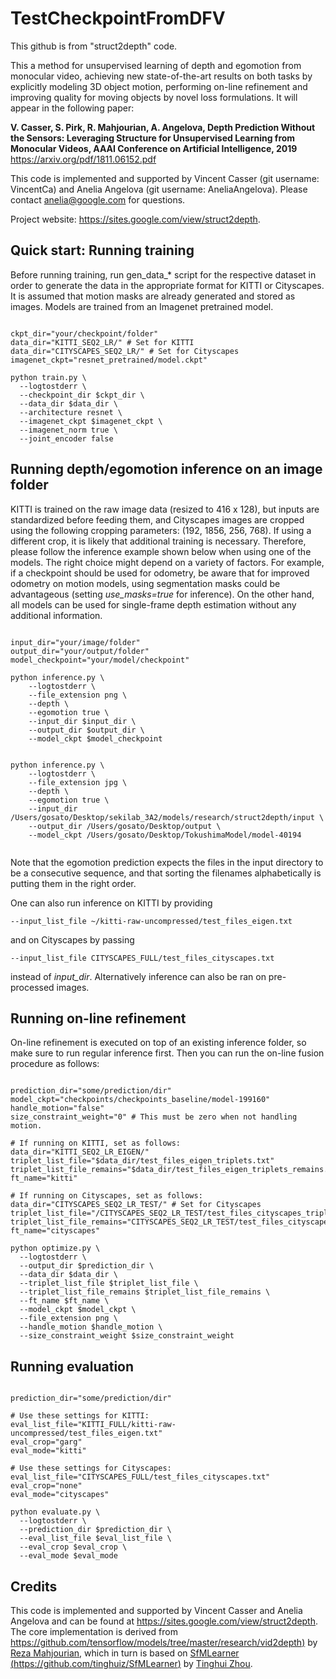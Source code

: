 
# TestCheckpointFromDFV

This github is from "struct2depth" code.

This a method for unsupervised learning of depth and egomotion from monocular video, achieving new state-of-the-art results on both tasks by explicitly modeling 3D object motion, performing on-line refinement and improving quality for moving objects by novel loss formulations. It will appear in the following paper: 

**V. Casser, S. Pirk, R. Mahjourian, A. Angelova, Depth Prediction Without the Sensors: Leveraging Structure for Unsupervised Learning from Monocular Videos, AAAI Conference on Artificial Intelligence, 2019**
https://arxiv.org/pdf/1811.06152.pdf

This code is implemented and supported by Vincent Casser (git username: VincentCa) and Anelia Angelova (git username: AneliaAngelova). Please contact anelia@google.com for questions. 

Project website: https://sites.google.com/view/struct2depth.

## Quick start: Running training

Before running training, run gen_data_* script for the respective dataset in order to generate the data in the appropriate format for KITTI or Cityscapes. It is assumed that motion masks are already generated and stored as images.
Models are trained from an Imagenet pretrained model.

```shell

ckpt_dir="your/checkpoint/folder"
data_dir="KITTI_SEQ2_LR/" # Set for KITTI
data_dir="CITYSCAPES_SEQ2_LR/" # Set for Cityscapes
imagenet_ckpt="resnet_pretrained/model.ckpt"

python train.py \
  --logtostderr \
  --checkpoint_dir $ckpt_dir \
  --data_dir $data_dir \
  --architecture resnet \
  --imagenet_ckpt $imagenet_ckpt \
  --imagenet_norm true \
  --joint_encoder false
```



## Running depth/egomotion inference on an image folder

KITTI is trained on the raw image data (resized to 416 x 128), but inputs are standardized before feeding them, and Cityscapes images are cropped using the following cropping parameters: (192, 1856, 256, 768). If using a different crop, it is likely that additional training is necessary. Therefore, please follow the inference example shown below when using one of the models. The right choice might depend on a variety of factors. For example, if a checkpoint should be used for odometry, be aware that for improved odometry on motion models, using segmentation masks could be advantageous (setting *use_masks=true* for inference). On the other hand, all models can be used for single-frame depth estimation without any additional information.


```shell

input_dir="your/image/folder"
output_dir="your/output/folder"
model_checkpoint="your/model/checkpoint"

python inference.py \
    --logtostderr \
    --file_extension png \
    --depth \
    --egomotion true \
    --input_dir $input_dir \
    --output_dir $output_dir \
    --model_ckpt $model_checkpoint
```



```shell

python inference.py \
    --logtostderr \
    --file_extension jpg \
    --depth \
    --egomotion true \
    --input_dir /Users/gosato/Desktop/sekilab_3A2/models/research/struct2depth/input \
    --output_dir /Users/gosato/Desktop/output \
    --model_ckpt /Users/gosato/Desktop/TokushimaModel/model-40194


```



Note that the egomotion prediction expects the files in the input directory to be a consecutive sequence, and that sorting the filenames alphabetically is putting them in the right order.

One can also run inference on KITTI by providing

```shell
--input_list_file ~/kitti-raw-uncompressed/test_files_eigen.txt
```

and on Cityscapes by passing

```shell
--input_list_file CITYSCAPES_FULL/test_files_cityscapes.txt
```

instead of *input_dir*.
Alternatively inference can also be ran on pre-processed images.



## Running on-line refinement

On-line refinement is executed on top of an existing inference folder, so make sure to run regular inference first. Then you can run the on-line fusion procedure as follows:

```shell

prediction_dir="some/prediction/dir"
model_ckpt="checkpoints/checkpoints_baseline/model-199160"
handle_motion="false"
size_constraint_weight="0" # This must be zero when not handling motion.

# If running on KITTI, set as follows:
data_dir="KITTI_SEQ2_LR_EIGEN/"
triplet_list_file="$data_dir/test_files_eigen_triplets.txt"
triplet_list_file_remains="$data_dir/test_files_eigen_triplets_remains.txt"
ft_name="kitti"

# If running on Cityscapes, set as follows:
data_dir="CITYSCAPES_SEQ2_LR_TEST/" # Set for Cityscapes
triplet_list_file="/CITYSCAPES_SEQ2_LR_TEST/test_files_cityscapes_triplets.txt"
triplet_list_file_remains="CITYSCAPES_SEQ2_LR_TEST/test_files_cityscapes_triplets_remains.txt"
ft_name="cityscapes"

python optimize.py \
  --logtostderr \
  --output_dir $prediction_dir \
  --data_dir $data_dir \
  --triplet_list_file $triplet_list_file \
  --triplet_list_file_remains $triplet_list_file_remains \
  --ft_name $ft_name \
  --model_ckpt $model_ckpt \
  --file_extension png \
  --handle_motion $handle_motion \
  --size_constraint_weight $size_constraint_weight
```



## Running evaluation

```shell

prediction_dir="some/prediction/dir"

# Use these settings for KITTI:
eval_list_file="KITTI_FULL/kitti-raw-uncompressed/test_files_eigen.txt"
eval_crop="garg"
eval_mode="kitti"

# Use these settings for Cityscapes:
eval_list_file="CITYSCAPES_FULL/test_files_cityscapes.txt"
eval_crop="none"
eval_mode="cityscapes"

python evaluate.py \
  --logtostderr \
  --prediction_dir $prediction_dir \
  --eval_list_file $eval_list_file \
  --eval_crop $eval_crop \
  --eval_mode $eval_mode
```



## Credits

This code is implemented and supported by Vincent Casser and Anelia Angelova and can be found at
https://sites.google.com/view/struct2depth.
The core implementation is derived from [https://github.com/tensorflow/models/tree/master/research/vid2depth)](https://github.com/tensorflow/models/tree/master/research/vid2depth)
by [Reza Mahjourian](rezama@google.com), which in turn is based on [SfMLearner
(https://github.com/tinghuiz/SfMLearner)](https://github.com/tinghuiz/SfMLearner)
by [Tinghui Zhou](https://github.com/tinghuiz).
